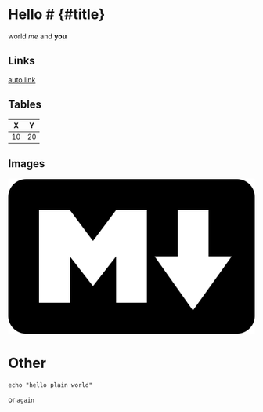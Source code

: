 # Hello #     {#title}

world *me* and **you**

## Links
[auto link](#title)

## Tables

|X |Y |
|--|--|
|10|20|

## Images
![img](logo.png)

# Other
 ```
 echo "hello plain world"
 ```

 or `again`


